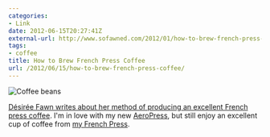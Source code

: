 ```yaml
---
categories:
- Link
date: 2012-06-15T20:27:41Z
external-url: http://www.sofawned.com/2012/01/how-to-brew-french-press-coffee-or-one.html
tags:
- coffee
title: How to Brew French Press Coffee
url: /2012/06/15/how-to-brew-french-press-coffee/
---
```


![Coffee beans](http://jasonheppler.org/images/coffeebeans.jpg "Coffee beans")

[Désirée Fawn writes about her method of producing an excellent French press coffee](http://www.sofawned.com/2012/01/how-to-brew-french-press-coffee-or-one.html). I'm in love with my new [AeroPress](http://jasonheppler.org/2012/04/25/adam-lisagors-aeropress-tribute.html), but still enjoy an excellent cup of coffee from [my French Press](http://jasonheppler.org/2012/02/15/the_french_press_method.html). 
